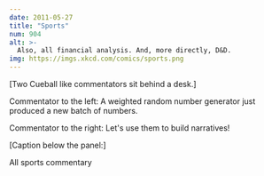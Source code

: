 ```yaml
---
date: 2011-05-27
title: "Sports"
num: 904
alt: >-
  Also, all financial analysis. And, more directly, D&D.
img: https://imgs.xkcd.com/comics/sports.png
---
```

[Two Cueball like commentators sit behind a desk.]

Commentator to the left: A weighted random number generator just produced a new batch of numbers.

Commentator to the right: Let's use them to build narratives!

[Caption below the panel:]

All sports commentary